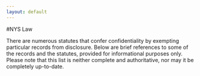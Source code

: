 ```yaml
---
layout: default
---
```


#NYS Law

There are numerous statutes that confer confidentiality by exempting particular records from disclosure.
Below are brief references to some of the records and the statutes, provided for informational purposes only. Please note that this list is neither complete and authoritative, nor may it be completely up-to-date.

<div id="laws-div"></div>
<script type="text/javascript" src="//code.jquery.com/jquery-2.1.3.min.js"></script>
<script type="text/javascript" src="//cdn.datatables.net/1.10.4/js/jquery.dataTables.min.js"></script>
<script type="text/javascript" src="js/jquery-csv.0.71.js"></script>
<link rel="stylesheet" type="text/css" href="//cdn.datatables.net/1.10.4/css/jquery.dataTables.min.css">

<script type="text/javascript">

  $( document ).ready(function() {
    $.ajax("nys-data-laws.csv", {
      success: function(returnedData, textStatus, jqXHR) {
        $("#laws-div").html('<span id="laws_count"></span><table id="laws-table_table" cellpadding="0" cellspacing="0" border="0" class="display" width="100%"></table>');
        $("#dc_table").DataTable({
          // "ajax": webUrl,   // loading data this way doesn't work. Maybe a jquery version compatability issue?
          "data": returnedData,
          "paging": false,
          "processing": true,  // only useful if DataTable's ajax handler is used
          "order": [[1, "asc"]],
          "columns": [
            {"title": "Source", "data": "Source"},
            {"title": "Law/Act", "data": "Law or Act"},
            {"title": "Section, Subsection(s)", "data": "Section, Subsection(s)"},
            {"title": "Description", "data":"Description"},
            {"title": "Notes", "data": "Notes"}

            //{"title":"Title", "data": "title", "render": function(data, type, full, meta){
            //  if (full.landingPage) { return '<a href="' + full.landingPage + '" target="_new">' + data + '</a>'}
            //    else {return data}
            //  }},
          ]
        });
        $("#laws_count").text('Total items: ' + $("#dc_table").DataTable().rows()[0].length);
      },
      error: function(jqXHR, textStatus, errorThrown) {
        alert("unable to load CSV data file: " + errorThrown);
      }
    });
  });
  
</script>
